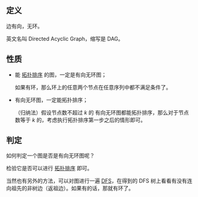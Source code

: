 ## 定义

边有向，无环。

英文名叫 Directed Acyclic Graph，缩写是 DAG。

## 性质

-   能 [拓扑排序](/graph/topo) 的图，一定是有向无环图；

      如果有环，那么环上的任意两个节点在任意序列中都不满足条件了。

-   有向无环图，一定能拓扑排序；

      （归纳法）假设节点数不超过 $k$ 的 有向无环图都能拓扑排序，那么对于节点数等于 $k$ 的，考虑执行拓扑排序第一步之后的情形即可。

## 判定

如何判定一个图是否是有向无环图呢？

检验它是否可以进行 [拓扑排序](/graph/topo) 即可。

当然也有另外的方法，可以对图进行一遍 [DFS](/search/dfs)，在得到的 DFS 树上看看有没有连向祖先的非树边（返祖边）。如果有的话，那就有环了。
